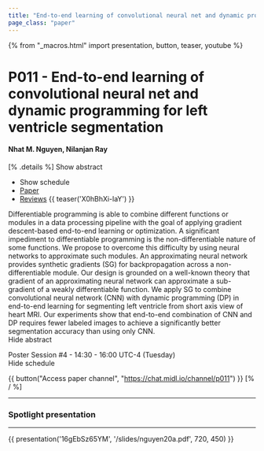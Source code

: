 ```yaml
---
title: "End-to-end learning of convolutional neural net and dynamic programming for left ventricle segmentation"
page_class: "paper"
---
```


{% from "_macros.html" import presentation, button, teaser, youtube %}

# P011 - End-to-end learning of convolutional neural net and dynamic programming for left ventricle segmentation

#### Nhat M. Nguyen, Nilanjan Ray

[% .details %]
<a class="toggle_visibility" data-selector=".abstract" data-level="3">Show abstract</a>
- <a class="toggle_visibility" data-selector=".schedule" data-level="3">Show schedule</a>
- <a href="https://openreview.net/pdf?id=_4_RPMYWN">Paper</a>
- <a href="https://openreview.net/forum?id=_4_RPMYWN">Reviews</a>
{{ teaser('X0hBhXi-laY') }}

<p>
    <span class="abstract">
        Differentiable programming is able to combine different functions or modules in a data processing pipeline with the goal of applying gradient descent-based end-to-end learning or optimization. A significant impediment to differentiable programming is the non-differentiable nature of some functions.  We propose to overcome this difficulty by using neural networks to approximate such modules.  An approximating neural network provides synthetic gradients (SG) for backpropagation across a non-differentiable module.  Our design is grounded on a well-known theory that gradient of an approximating neural network can approximate a sub-gradient of a weakly differentiable function.  We apply SG to combine convolutional neural  network  (CNN)  with  dynamic  programming  (DP)  in  end-to-end  learning  for  segmenting left ventricle from short axis view of heart MRI. Our experiments show that end-to-end combination of CNN and DP requires fewer labeled images to achieve a significantly better segmentation accuracy than using only CNN.
        <br>
        <span class="actions"><a class="toggle_visibility" data-level="2">Hide abstract</a></span>
    </span>
</p>

<p>
    <span class="schedule">
        Poster Session #4  - 14:30 - 16:00 UTC-4 (Tuesday)
        <br>
        <span class="actions"><a class="toggle_visibility" data-level="2">Hide schedule</a></span>
    </span>
</p>

{{ button("Access paper channel", "https://chat.midl.io/channel/p011") }}
[% / %]

---


### Spotlight presentation

---

{{ presentation('16gEbSz65YM', '/slides/nguyen20a.pdf', 720, 450) }}